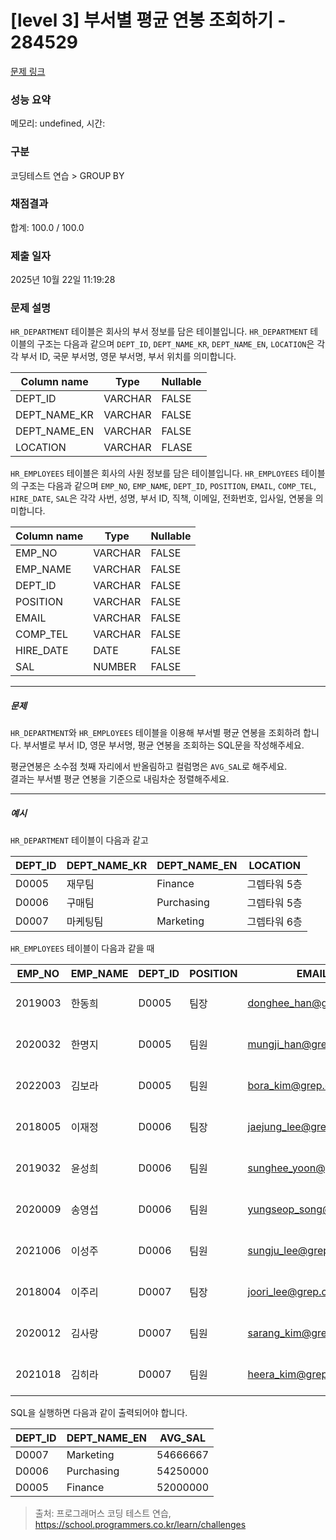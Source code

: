 # [level 3] 부서별 평균 연봉 조회하기 - 284529 

[문제 링크](https://school.programmers.co.kr/learn/courses/30/lessons/284529) 

### 성능 요약

메모리: undefined, 시간: 

### 구분

코딩테스트 연습 > GROUP BY

### 채점결과

합계: 100.0 / 100.0

### 제출 일자

2025년 10월 22일 11:19:28

### 문제 설명

<p class="default_cursor_land"><code>HR_DEPARTMENT</code> 테이블은 회사의 부서 정보를 담은 테이블입니다. <code>HR_DEPARTMENT</code> 테이블의 구조는 다음과 같으며 <code>DEPT_ID</code>, <code>DEPT_NAME_KR</code>, <code>DEPT_NAME_EN</code>, <code>LOCATION</code>은 각각 부서 ID, 국문 부서명, 영문 부서명, 부서 위치를 의미합니다.</p>
<table class="table default_cursor_land">
        <thead><tr>
<th>Column name</th>
<th>Type</th>
<th>Nullable</th>
</tr>
</thead>
        <tbody><tr>
<td>DEPT_ID</td>
<td>VARCHAR</td>
<td>FALSE</td>
</tr>
<tr>
<td>DEPT_NAME_KR</td>
<td>VARCHAR</td>
<td>FALSE</td>
</tr>
<tr>
<td>DEPT_NAME_EN</td>
<td>VARCHAR</td>
<td>FALSE</td>
</tr>
<tr>
<td>LOCATION</td>
<td>VARCHAR</td>
<td>FLASE</td>
</tr>
</tbody>
      </table>
<p class="default_cursor_land"><code>HR_EMPLOYEES</code> 테이블은 회사의 사원 정보를 담은 테이블입니다. <code class="default_cursor_land">HR_EMPLOYEES</code> 테이블의 구조는 다음과 같으며 <code>EMP_NO</code>, <code class="default_cursor_land">EMP_NAME</code>, <code>DEPT_ID</code>, <code>POSITION</code>, <code>EMAIL</code>, <code class="default_cursor_land">COMP_TEL</code>, <code>HIRE_DATE</code>, <code>SAL</code>은 각각 사번, 성명, 부서 ID, 직책, 이메일, 전화번호, 입사일, 연봉을 의미합니다.</p>
<table class="table default_cursor_land">
        <thead><tr>
<th>Column name</th>
<th>Type</th>
<th>Nullable</th>
</tr>
</thead>
        <tbody><tr>
<td>EMP_NO</td>
<td>VARCHAR</td>
<td class="default_cursor_land">FALSE</td>
</tr>
<tr>
<td>EMP_NAME</td>
<td>VARCHAR</td>
<td>FALSE</td>
</tr>
<tr>
<td>DEPT_ID</td>
<td>VARCHAR</td>
<td>FALSE</td>
</tr>
<tr>
<td>POSITION</td>
<td class="default_cursor_land">VARCHAR</td>
<td>FALSE</td>
</tr>
<tr>
<td class="default_cursor_land">EMAIL</td>
<td>VARCHAR</td>
<td>FALSE</td>
</tr>
<tr>
<td>COMP_TEL</td>
<td>VARCHAR</td>
<td>FALSE</td>
</tr>
<tr>
<td>HIRE_DATE</td>
<td>DATE</td>
<td>FALSE</td>
</tr>
<tr>
<td>SAL</td>
<td>NUMBER</td>
<td>FALSE</td>
</tr>
</tbody>
      </table>
<hr class="default_cursor_land">

<h5 class="default_cursor_land">문제</h5>

<p class="default_cursor_land"><code>HR_DEPARTMENT</code>와 <code class="default_cursor_land">HR_EMPLOYEES</code> 테이블을 이용해 부서별 평균 연봉을 조회하려 합니다. 부서별로 부서 ID, 영문 부서명, 평균 연봉을 조회하는 SQL문을 작성해주세요.</p>

<p class="default_cursor_land">평균연봉은 소수점 첫째 자리에서 반올림하고 컬럼명은 <code class="default_cursor_land">AVG_SAL</code>로 해주세요.<br>
결과는 부서별 평균 연봉을 기준으로 내림차순 정렬해주세요.</p>

<hr class="default_cursor_land">

<h5 class="default_cursor_land">예시</h5>

<p class="default_cursor_land"><code class="default_cursor_land">HR_DEPARTMENT</code> 테이블이 다음과 같고</p>
<table class="table default_cursor_land">
        <thead><tr>
<th>DEPT_ID</th>
<th class="default_cursor_land">DEPT_NAME_KR</th>
<th class="default_cursor_land">DEPT_NAME_EN</th>
<th>LOCATION</th>
</tr>
</thead>
        <tbody><tr>
<td>D0005</td>
<td class="default_cursor_land">재무팀</td>
<td class="default_cursor_land">Finance</td>
<td>그렙타워 5층</td>
</tr>
<tr>
<td>D0006</td>
<td>구매팀</td>
<td class="default_cursor_land">Purchasing</td>
<td>그렙타워 5층</td>
</tr>
<tr>
<td>D0007</td>
<td>마케팅팀</td>
<td class="default_cursor_land">Marketing</td>
<td>그렙타워 6층</td>
</tr>
</tbody>
      </table>
<p class="default_cursor_land"><code>HR_EMPLOYEES</code> 테이블이 다음과 같을 때</p>
<table class="table default_cursor_land">
        <thead><tr>
<th>EMP_NO</th>
<th class="default_cursor_land">EMP_NAME</th>
<th class="default_cursor_land">DEPT_ID</th>
<th class="default_cursor_land">POSITION</th>
<th class="default_cursor_land">EMAIL</th>
<th class="default_cursor_land">COMP_TEL</th>
<th class="default_cursor_land">HIRE_DATE</th>
<th class="default_cursor_land">SAL</th>
</tr>
</thead>
        <tbody><tr>
<td>2019003</td>
<td class="default_cursor_land">한동희</td>
<td class="default_cursor_land">D0005</td>
<td class="default_cursor_land">팀장</td>
<td class="default_cursor_land"><a href="mailto:donghee_han@grep.com" target="_blank" rel="noopener">donghee_han@grep.com</a></td>
<td class="default_cursor_land">031-8000-1122</td>
<td class="default_cursor_land">2019-03-01</td>
<td class="default_cursor_land">57000000</td>
</tr>
<tr>
<td>2020032</td>
<td>한명지</td>
<td class="default_cursor_land">D0005</td>
<td class="default_cursor_land">팀원</td>
<td class="default_cursor_land"><a href="mailto:mungji_han@grep.com" target="_blank" rel="noopener" class="default_pointer_land">mungji_han@grep.com</a></td>
<td class="default_cursor_land">031-8000-1123</td>
<td class="default_cursor_land">2020-03-01</td>
<td class="default_cursor_land">52000000</td>
</tr>
<tr>
<td>2022003</td>
<td>김보라</td>
<td class="default_cursor_land">D0005</td>
<td>팀원</td>
<td class="default_cursor_land"><a href="mailto:bora_kim@grep.com" target="_blank" rel="noopener" class="default_pointer_land">bora_kim@grep.com</a></td>
<td class="default_cursor_land">031-8000-1126</td>
<td class="default_cursor_land">2022-03-01</td>
<td class="default_cursor_land">47000000</td>
</tr>
<tr>
<td>2018005</td>
<td class="default_cursor_land">이재정</td>
<td class="default_cursor_land">D0006</td>
<td class="default_cursor_land">팀장</td>
<td class="default_cursor_land"><a href="mailto:jaejung_lee@grep.com" target="_blank" rel="noopener" class="default_pointer_land">jaejung_lee@grep.com</a></td>
<td class="default_cursor_land">031-8000-1127</td>
<td class="default_cursor_land">2018-03-01</td>
<td class="default_cursor_land">60000000</td>
</tr>
<tr>
<td>2019032</td>
<td class="default_cursor_land">윤성희</td>
<td class="default_cursor_land">D0006</td>
<td class="default_cursor_land">팀원</td>
<td class="default_cursor_land"><a href="mailto:sunghee_yoon@grep.com" target="_blank" rel="noopener" class="default_pointer_land">sunghee_yoon@grep.com</a></td>
<td class="default_cursor_land">031-8000-1128</td>
<td class="default_cursor_land">2019-03-01</td>
<td class="default_cursor_land">57000000</td>
</tr>
<tr>
<td class="default_cursor_land">2020009</td>
<td class="default_cursor_land">송영섭</td>
<td class="default_cursor_land">D0006</td>
<td class="default_cursor_land">팀원</td>
<td class="default_cursor_land"><a href="mailto:yungseop_song@grep.com" target="_blank" rel="noopener" class="default_pointer_land">yungseop_song@grep.com</a></td>
<td class="default_cursor_land">031-8000-1130</td>
<td class="default_cursor_land">2020-03-01</td>
<td class="default_cursor_land">51000000</td>
</tr>
<tr>
<td>2021006</td>
<td class="default_cursor_land">이성주</td>
<td class="default_cursor_land">D0006</td>
<td class="default_cursor_land">팀원</td>
<td class="default_cursor_land"><a href="mailto:sungju_lee@grep.com" target="_blank" rel="noopener" class="default_pointer_land">sungju_lee@grep.com</a></td>
<td class="default_cursor_land">031-8000-1131</td>
<td class="default_cursor_land">2021-03-01</td>
<td class="default_cursor_land">49000000</td>
</tr>
<tr>
<td>2018004</td>
<td>이주리</td>
<td>D0007</td>
<td class="default_cursor_land">팀장</td>
<td class="default_cursor_land"><a href="mailto:joori_lee@grep.com" target="_blank" rel="noopener" class="default_pointer_land">joori_lee@grep.com</a></td>
<td>031-8000-1132</td>
<td class="default_cursor_land">2018-03-01</td>
<td>61000000</td>
</tr>
<tr>
<td>2020012</td>
<td>김사랑</td>
<td>D0007</td>
<td class="default_cursor_land">팀원</td>
<td class="default_cursor_land"><a href="mailto:sarang_kim@grep.com" target="_blank" rel="noopener" class="default_pointer_land">sarang_kim@grep.com</a></td>
<td class="default_cursor_land">031-8000-1133</td>
<td class="default_cursor_land">2020-03-01</td>
<td class="default_cursor_land">54000000</td>
</tr>
<tr>
<td>2021018</td>
<td>김히라</td>
<td class="default_cursor_land">D0007</td>
<td class="default_cursor_land">팀원</td>
<td><a href="mailto:heera_kim@grep.com" target="_blank" rel="noopener">heera_kim@grep.com</a></td>
<td class="default_cursor_land">031-8000-1136</td>
<td class="default_cursor_land">2021-03-01</td>
<td class="default_cursor_land">49000000</td>
</tr>
</tbody>
      </table>
<p class="default_cursor_land">SQL을 실행하면 다음과 같이 출력되어야 합니다.</p>
<table class="table default_cursor_land">
        <thead><tr>
<th class="default_cursor_land">DEPT_ID</th>
<th class="default_cursor_land">DEPT_NAME_EN</th>
<th class="default_cursor_land">AVG_SAL</th>
</tr>
</thead>
        <tbody><tr>
<td>D0007</td>
<td class="default_cursor_land">Marketing</td>
<td>54666667</td>
</tr>
<tr>
<td>D0006</td>
<td class="default_cursor_land">Purchasing</td>
<td class="default_cursor_land">54250000</td>
</tr>
<tr>
<td>D0005</td>
<td>Finance</td>
<td>52000000</td>
</tr>
</tbody>
      </table>

> 출처: 프로그래머스 코딩 테스트 연습, https://school.programmers.co.kr/learn/challenges